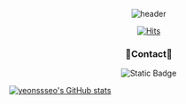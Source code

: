 <div align="center"> 
  
  ![header](https://capsule-render.vercel.app/api?type=waving&color=gradient&height=300&section=header&text=seoyeon's%20github&fontSize=90&fontColor=000000)
</div>


<div align="center">   
  
  [![Hits](https://hits.seeyoufarm.com/api/count/incr/badge.svg?url=https%3A%2F%2Fgithub.com%2Fgjbae1212%2Fhit-counter)](https://hits.seeyoufarm.com)                    
</div>


<div align="center"> 
  
  ### 💬Contact💬


  <img alt="Static Badge" src="https://img.shields.io/badge/-dltj2541%40naver.com-white?style=flat-square&logo=naver&logoColor=white&labelColor=%2303C75A&color=%2303C75A">
</div>

[![yeonssseo's GitHub stats](https://github-readme-stats.vercel.app/api?username=yeonssseo)](https://github.com/anuraghazra/github-readme-stats)
